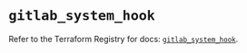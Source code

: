 # `gitlab_system_hook`

Refer to the Terraform Registry for docs: [`gitlab_system_hook`](https://registry.terraform.io/providers/gitlabhq/gitlab/17.4.0/docs/resources/system_hook).
